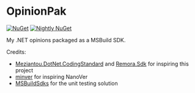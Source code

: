 # OpinionPak

[![NuGet](https://img.shields.io/nuget/v/OpinionPak.Sdk?label=NuGet&logo=NuGet)](https://www.nuget.org/packages/OpinionPak.Sdk)
[![Nightly NuGet](https://img.shields.io/endpoint?color=blue&label=Nightly%20NuGet&logo=NuGet&url=https://shields.kzu.app/vpre/OpinionPak.Sdk?feed=nuget.6pak.dev/v3/index.json)](https://nuget.6pak.dev/packages/OpinionPak.Sdk)

My .NET opinions packaged as a MSBuild SDK.

Credits:
- [Meziantou.DotNet.CodingStandard](https://github.com/meziantou/Meziantou.DotNet.CodingStandard)
  and [Remora.Sdk](https://github.com/Remora/Remora.Sdk) for inspiring this project
- [minver](https://github.com/adamralph/minver) for inspiring NanoVer
- [MSBuildSdks](https://github.com/microsoft/MSBuildSdks) for the unit testing solution
